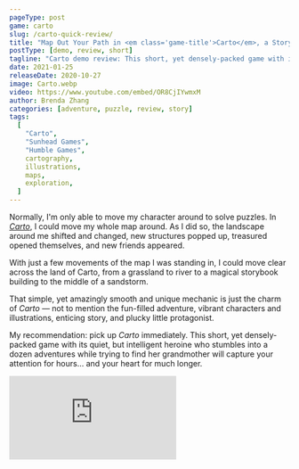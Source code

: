 ```yaml
---
pageType: post
game: carto
slug: /carto-quick-review/
title: "Map Out Your Path in <em class='game-title'>Carto</em>, a Story-Driven Puzzle Adventure"
postType: [demo, review, short]
tagline: "Carto demo review: This short, yet densely-packed game with its quiet, but intelligent heroine who stumbles into a dozen adventures while trying to find her grandmother will capture your attention for hours... and your heart for much longer."
date: 2021-01-25
releaseDate: 2020-10-27
image: Carto.webp
video: https://www.youtube.com/embed/OR8CjIYwmxM
author: Brenda Zhang
categories: [adventure, puzzle, review, story]
tags:
  [
    "Carto",
    "Sunhead Games",
    "Humble Games",
    cartography,
    illustrations,
    maps,
    exploration,
  ]
---
```


Normally, I'm only able to move my character around to solve puzzles. In [_Carto_](https://store.steampowered.com/app/1172450/Carto/), I could move my whole map around. As I did so, the landscape around me shifted and changed, new structures popped up, treasured opened themselves, and new friends appeared.

With just a few movements of the map I was standing in, I could move clear across the land of Carto, from a grassland to river to a magical storybook building to the middle of a sandstorm.

That simple, yet amazingly smooth and unique mechanic is just the charm of _Carto_ — not to mention the fun-filled adventure, vibrant characters and illustrations, enticing story, and plucky little protagonist.

My recommendation: pick up _Carto_ immediately. This short, yet densely-packed game with its quiet, but intelligent heroine who stumbles into a dozen adventures while trying to find her grandmother will capture your attention for hours... and your heart for much longer.

<iframe loading="lazy" src="https://www.youtube.com/embed/OR8CjIYwmxM" frameborder="0" allow="accelerometer; encrypted-media; gyroscope; picture-in-picture" allowfullscreen></iframe>
